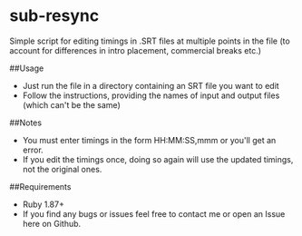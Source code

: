 sub-resync
==========

Simple script for editing timings in .SRT files at multiple points in the file (to account for differences in intro placement, commercial breaks etc.)

##Usage
* Just run the file in a directory containing an SRT file you want to edit 
* Follow the instructions, providing the names of input and output files (which can't be the same)

##Notes
* You must enter timings in the form HH:MM:SS,mmm or you'll get an error.
* If you edit the timings once, doing so again will use the updated timings, not the original ones.

##Requirements
* Ruby 1.87+
* If you find any bugs or issues feel free to contact me or open an Issue here on Github.
